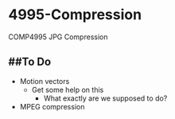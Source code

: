 # 4995-Compression
COMP4995 JPG Compression

##To Do
---
- Motion vectors
	- Get some help on this
		- What exactly are we supposed to do?
- MPEG compression
